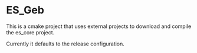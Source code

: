 ES_Geb
=============

This is a cmake project that uses external projects to download and 
compile the es_core project.

Currently it defaults to the release configuration. 
